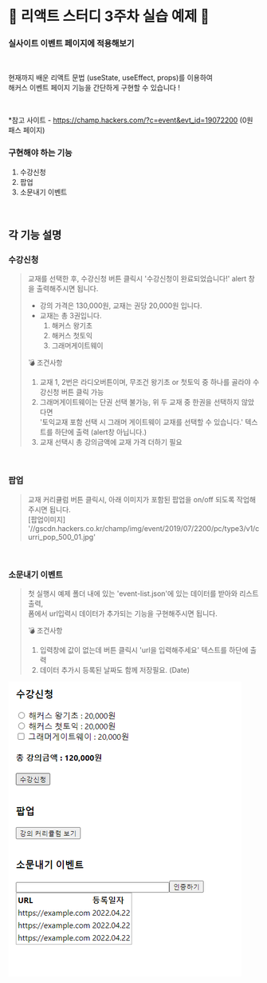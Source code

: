 # 🍔 리액트 스터디 3주차 실습 예제 🍔

### 실사이트 이벤트 페이지에 적용해보기

<br/>

현재까지 배운 리액트 문법 (useState, useEffect, props)를 이용하여  
해커스 이벤트 페이지 기능을 간단하게 구현할 수 있습니다 ! 

<br/>

*참고 사이트 - https://champ.hackers.com/?c=event&evt_id=19072200 (0원 패스 페이지)  

### 구현해야 하는 기능

1. 수강신청
2. 팝업
3. 소문내기 이벤트 

<br/>

## 각 기능 설명


### 수강신청
> 교재를 선택한 후, 수강신청 버튼 클릭시 '수강신청이 완료되었습니다!' alert 창을 출력해주시면 됩니다.
> - 강의 가격은 130,000원, 교재는 권당 20,000원 입니다.
> - 교재는 총 3권입니다.
>   1. 해커스 왕기초
>   2. 해커스 첫토익
>   3. 그래머게이트웨이
> 
> 💣 조건사항
> 1. 교재 1, 2번은 라디오버튼이며, 무조건 왕기초 or 첫토익 중 하나를 골라야 수강신청 버튼 클릭 가능
> 2. 그래머게이트웨이는 단권 선택 불가능, 위 두 교재 중 한권을 선택하지 않았다면  
'토익교재 포함 선택 시 그래머 게이트웨이 교재를 선택할 수 있습니다.' 텍스트를 하단에 출력 (alert창 아닙니다.)
> 3. 교재 선택시 총 강의금액에 교재 가격 더하기 필요

<br/>

### 팝업
> 교재 커리큘럼 버튼 클릭시, 아래 이미지가 포함된 팝업을 on/off 되도록 작업해주시면 됩니다.  
> [팝업이미지] '//gscdn.hackers.co.kr/champ/img/event/2019/07/2200/pc/type3/v1/curri_pop_500_01.jpg'

<br/>

### 소문내기 이벤트
> 첫 실행시 예제 폴더 내에 있는 'event-list.json'에 있는 데이터를 받아와 리스트 출력,  
> 폼에서 url입력시 데이터가 추가되는 기능을 구현해주시면 됩니다.  
> 
> 💣 조건사항
> 1. 입력창에 값이 없는데 버튼 클릭시 'url을 입력해주세요' 텍스트를 하단에 출력 
> 2. 데이터 추가시 등록된 날짜도 함께 저장필요. (Date)


![결과물이미지](./result.png)